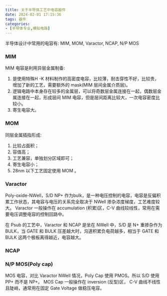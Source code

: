 ```yaml
---
title: 关于半导体工艺中电容器件
date: 2024-02-01 17:15:36
tags: 器件
categories: 
- [半导体专业,模拟电路]
---
```

半导体设计中常用的电容有: MIM, MOM, Varactor, NCAP, N/P MOS
<!--more-->
### MIM
MIM 电容是利用异层金属制备:
1. 是使用特殊H -K 材料制作的高密度电容，比较薄，耐击穿性不好，比较贵，增加了新的工艺，需要额外的 mask(MIM 层间金属介质层)。
2. 逻辑电路中本身存在较多的金属层，可以将奇数层金属连接在一起，偶数层金属连接在一起，形成层间 MIM 电容，但是层间距离比较大，一次电容密度比较小。
3. 寄生电容大。

### MOM
同层金属插指形成:
1. 比较占面积；
2. 容值高；
3. 工艺兼容，单独划分区域即可；
4. 寄生电容小；
5. 28nm 以下工艺固定使用 MOM 。

### Varactor
Poly-oxide-NWell，S/D NP+ 作为bulk，是一种电压控制的电容，电容是反偏积累工作状态，其电容与电压的关系完全取决于 NWell 掺杂浓度梯度，工艺难度较大。
Varactor 一般操作在 accumulation (积累)区，C-V 曲线较线性，常用在需要电压调整电容的控制回路中。

在 Psub 的工艺中，Varactor 和 NCAP 是坐在 NWell 中，S/D 是 N+ 重掺杂作为BULK，当 GATE 和 BULK 压差越大时，沟道积累负电荷越多，相当于 GATE 和 BULK 这两个极板离得越近，电容越大。

### NCAP

### N/P MOS(Poly cap)
MOS 电容，对比 Varactor NWell 情况，Poly Cap 使用 PMOS。所以 S/D 使用 PP+ 而不是 NP+。
MOS Cap 一般操作在 inversion (反型)区， C-V 曲线不线性且陡峭，通常用在固定 Gate Voltage 做稳压电容。


